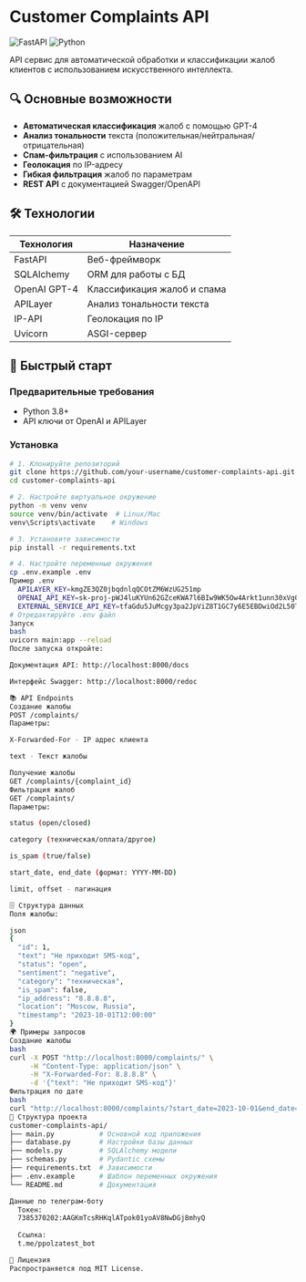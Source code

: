 # Customer Complaints API

![FastAPI](https://img.shields.io/badge/FastAPI-005571?style=for-the-badge&logo=fastapi)
![Python](https://img.shields.io/badge/Python-3.8+-blue?style=for-the-badge&logo=python)

API сервис для автоматической обработки и классификации жалоб клиентов с использованием искусственного интеллекта.

## 🔍 Основные возможности

- **Автоматическая классификация** жалоб с помощью GPT-4
- **Анализ тональности** текста (положительная/нейтральная/отрицательная)
- **Спам-фильтрация** с использованием AI
- **Геолокация** по IP-адресу
- **Гибкая фильтрация** жалоб по параметрам
- **REST API** с документацией Swagger/OpenAPI

## 🛠 Технологии

| Технология         | Назначение                     |
|--------------------|--------------------------------|
| FastAPI            | Веб-фреймворк                 |
| SQLAlchemy         | ORM для работы с БД           |
| OpenAI GPT-4       | Классификация жалоб и спама   |
| APILayer           | Анализ тональности текста     |
| IP-API             | Геолокация по IP              |
| Uvicorn            | ASGI-сервер                   |

## 🚀 Быстрый старт

### Предварительные требования
- Python 3.8+
- API ключи от OpenAI и APILayer

### Установка

```bash
# 1. Клонируйте репозиторий
git clone https://github.com/your-username/customer-complaints-api.git
cd customer-complaints-api

# 2. Настройте виртуальное окружение
python -m venv venv
source venv/bin/activate  # Linux/Mac
venv\Scripts\activate    # Windows

# 3. Установите зависимости
pip install -r requirements.txt

# 4. Настройте переменные окружения
cp .env.example .env
Пример .env
  APILAYER_KEY=kmgZE3QZ0jbqdnlqQCOtZM6WzUG251mp
  OPENAI_API_KEY=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
  EXTERNAL_SERVICE_API_KEY=tfaGdu5JuMcgy3pa2JpViZ8T1GC7y6E5EBDwiOd2L50Td0
# Отредактируйте .env файл
Запуск
bash
uvicorn main:app --reload
После запуска откройте:

Документация API: http://localhost:8000/docs

Интерфейс Swagger: http://localhost:8000/redoc

📚 API Endpoints
Создание жалобы
POST /complaints/
Параметры:

X-Forwarded-For - IP адрес клиента

text - Текст жалобы

Получение жалобы
GET /complaints/{complaint_id}
Фильтрация жалоб
GET /complaints/
Параметры:

status (open/closed)

category (техническая/оплата/другое)

is_spam (true/false)

start_date, end_date (формат: YYYY-MM-DD)

limit, offset - пагинация

🗄 Структура данных
Поля жалобы:

json
{
  "id": 1,
  "text": "Не приходит SMS-код",
  "status": "open",
  "sentiment": "negative",
  "category": "техническая",
  "is_spam": false,
  "ip_address": "8.8.8.8",
  "location": "Moscow, Russia",
  "timestamp": "2023-10-01T12:00:00"
}
🌍 Примеры запросов
Создание жалобы
bash
curl -X POST "http://localhost:8000/complaints/" \
     -H "Content-Type: application/json" \
     -H "X-Forwarded-For: 8.8.8.8" \
     -d '{"text": "Не приходит SMS-код"}'
Фильтрация по дате
bash
curl "http://localhost:8000/complaints/?start_date=2023-10-01&end_date=2023-10-31"
📂 Структура проекта
customer-complaints-api/
├── main.py           # Основной код приложения
├── database.py       # Настройки базы данных
├── models.py         # SQLAlchemy модели
├── schemas.py        # Pydantic схемы
├── requirements.txt  # Зависимости
├── .env.example      # Шаблон переменных окружения
└── README.md         # Документация

Данные по телеграм-боту
  Токен:
  7385370202:AAGKmTcsRHKqlATpok01yoAV8NwDGj8mhyQ
  
  Ссылка:
  t.me/ppolzatest_bot

📜 Лицензия
Распространяется под MIT License.
